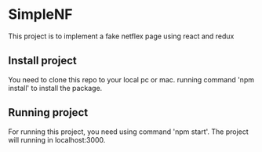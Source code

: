 # SimpleNF

This project is to implement a fake netflex page using react and redux

## Install project

You need to clone this repo to your local pc or mac.
running command 'npm install' to install the package.

## Running project

For running this project, you need using command 'npm start'.
The project will running in localhost:3000.
